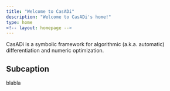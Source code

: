 ```yaml
---
title: "Welcome to CasADi"
description: "Welcome to CasADi's home!"
type: home
<!-- layout: homepage -->
---
```


CasADi is a symbolic framework for algorithmic (a.k.a. automatic) differentiation and numeric optimization.

## Subcaption

blabla
